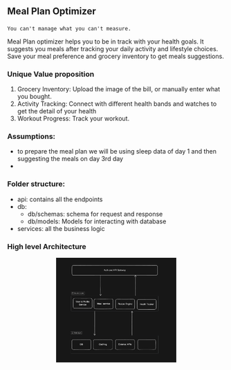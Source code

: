 

## Meal Plan Optimizer

`You can't manage what you can't measure.`

Meal Plan optimizer helps you to be in track with your health goals.
It suggests you meals after tracking your daily activity and lifestyle choices.
Save your meal preference and grocery inventory to get meals suggestions.

### Unique Value proposition

1. Grocery Inventory: Upload the image of the bill, or manually enter what you bought.
2. Activity Tracking: Connect with different health bands and watches to get the detail of your health
3. Workout Progress: Track your workout.


### Assumptions:

- to prepare the meal plan we will be using sleep data of day 1 and then suggesting the meals on day 3rd day
- 


### Folder structure:

- api: contains all the endpoints
- db: 
  - db/schemas: schema for request and response
  - db/models: Models for interacting with database
- services: all the business logic




### High level Architecture

<p align="center">
<img src="images/high_arch.png" width="55%">
</p>




```mermaid







```


